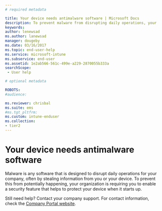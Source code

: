 ```yaml
---
# required metadata

title: Your device needs antimalware software | Microsoft Docs
description: To prevent malware from disrupting daily operations, your organization is requiring you to enable a security feature that helps to protect your device when it starts up.
keywords:
author: lenewsad
ms.author: lanewsad
manager: dougeby
ms.date: 03/16/2017
ms.topic: end-user-help
ms.service: microsoft-intune
ms.subservice: end-user
ms.assetid: 1e2ab566-561c-499e-a229-2870055b333a
searchScope:
 - User help

# optional metadata

ROBOTS:  
#audience:

ms.reviewer: chrisbal
ms.suite: ems
#ms.tgt_pltfrm:
ms.custom: intune-enduser
ms.collection:
- tier2
---
```


# Your device needs antimalware software

Malware is any software that is designed to disrupt daily operations for your company, often by stealing information from you or your device. To prevent this from potentially happening, your organization is requiring you to enable a security feature that helps to protect your device when it starts up.

Still need help? Contact your company support. For contact information, check the [Company Portal website](https://go.microsoft.com/fwlink/?linkid=2010980).
